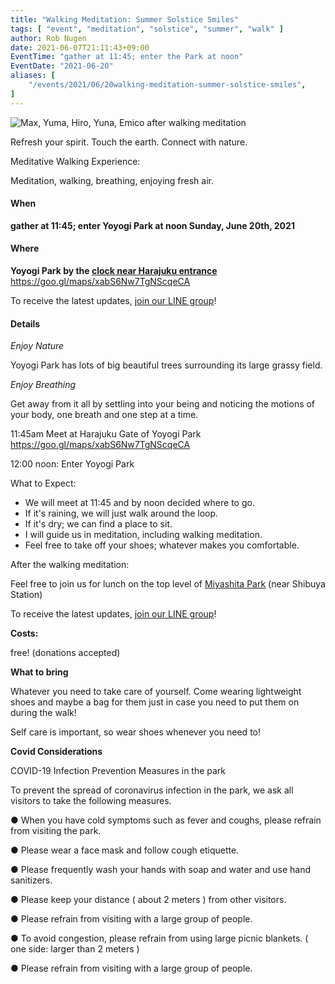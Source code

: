 ```yaml
---
title: "Walking Meditation: Summer Solstice Smiles"
tags: [ "event", "meditation", "solstice", "summer", "walk" ]
author: Rob Nugen
date: 2021-06-07T21:11:43+09:00
EventTime: "gather at 11:45; enter the Park at noon"
EventDate: "2021-06-20"
aliases: [
    "/events/2021/06/20walking-meditation-summer-solstice-smiles",
]
---
```


<img
src="https://b.robnugen.com/blog/2021/2021_jun_05_max_yuma_hiro_yuna_emico.jpg"
alt="Max, Yuma, Hiro, Yuna, Emico after walking meditation"
class="title" />

Refresh your spirit. Touch the earth. Connect with nature.

Meditative Walking Experience:

Meditation, walking, breathing, enjoying fresh air.

#### When

**gather at 11:45; enter Yoyogi Park at noon Sunday, June 20th, 2021**

#### Where

**Yoyogi Park by the [clock near Harajuku entrance](https://goo.gl/maps/xabS6Nw7TgNScqeCA)**  https://goo.gl/maps/xabS6Nw7TgNScqeCA

To receive the latest updates, [join our LINE group](/contact/)!

#### Details

*Enjoy Nature*

Yoyogi Park has lots of big beautiful trees surrounding its large grassy field.

*Enjoy Breathing*

Get away from it all by settling into your being and noticing the
motions of your body, one breath and one step at a time.

11:45am Meet at Harajuku Gate of Yoyogi Park  https://goo.gl/maps/xabS6Nw7TgNScqeCA

12:00 noon: Enter Yoyogi Park

What to Expect:

* We will meet at 11:45 and by noon decided where to go.
* If it's raining, we will just walk around the loop.
* If it's dry; we can find a place to sit.
* I will guide us in meditation, including walking meditation.
* Feel free to take off your shoes; whatever makes you comfortable.

After the walking meditation:

Feel free to join us for lunch on the top level of [Miyashita Park](https://www.miyashita-park.tokyo/) (near Shibuya Station)

To receive the latest updates, [join our LINE group](/contact/)!

**Costs:**

free! (donations accepted)

**What to bring**

Whatever you need to take care of yourself.  Come wearing lightweight shoes and maybe a bag for them
just in case you need to put them on during the walk!

Self care is important, so wear shoes whenever you need to!

**Covid Considerations**

COVID-19 Infection Prevention Measures in the park

To prevent the spread of coronavirus infection in the park, we ask all visitors to take the following measures.

● When you have cold symptoms such as fever and coughs, please refrain from visiting the park.

● Please wear a face mask and follow cough etiquette.

● Please frequently wash your hands with soap and water and use hand sanitizers.

● Please keep your distance ( about 2 meters ) from other visitors.

● Please refrain from visiting with a large group of people.

● To avoid congestion, please refrain from using large picnic blankets. ( one side: larger than 2 meters )

● Please refrain from visiting with a large group of people.
